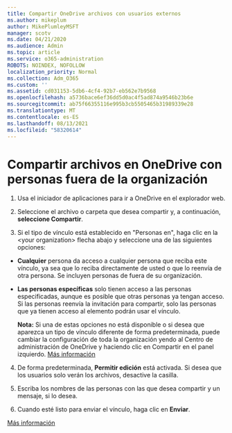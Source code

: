 ```yaml
---
title: Compartir OneDrive archivos con usuarios externos
ms.author: mikeplum
author: MikePlumleyMSFT
manager: scotv
ms.date: 04/21/2020
ms.audience: Admin
ms.topic: article
ms.service: o365-administration
ROBOTS: NOINDEX, NOFOLLOW
localization_priority: Normal
ms.collection: Adm_O365
ms.custom: ''
ms.assetid: cd031153-5db6-4cf4-92b7-eb562e7b9568
ms.openlocfilehash: a5736bace6ef36dd5d0ac4f5ad874a9546b23b6e
ms.sourcegitcommit: ab75f66355116e995b3cb5505465b31989339e28
ms.translationtype: MT
ms.contentlocale: es-ES
ms.lasthandoff: 08/13/2021
ms.locfileid: "58320614"
---
```

# <a name="share-files-in-onedrive-with-people-outside-your-organization"></a>Compartir archivos en OneDrive con personas fuera de la organización

1. Usa el iniciador de aplicaciones para ir a OneDrive en el explorador web. 
    
2. Seleccione el archivo o carpeta que desea compartir y, a continuación, **seleccione Compartir**. 
    
3. Si el tipo de vínculo está establecido en "Personas en", haga clic en la \<your organization\> flecha abajo y seleccione una de las siguientes opciones: 
    
  - **Cualquier** persona da acceso a cualquier persona que reciba este vínculo, ya sea que lo reciba directamente de usted o que lo reenvía de otra persona. Se incluyen personas de fuera de su organización. 
    
  - **Las personas específicas** solo tienen acceso a las personas especificadas, aunque es posible que otras personas ya tengan acceso. Si las personas reenvía la invitación para compartir, solo las personas que ya tienen acceso al elemento podrán usar el vínculo. 
    
    **Nota:** Si una de estas opciones no está disponible o si desea que aparezca un tipo de vínculo diferente de forma predeterminada, puede cambiar la configuración de toda la organización yendo al Centro de administración de OneDrive y haciendo clic en Compartir en el panel izquierdo.  [Más información](https://go.microsoft.com/fwlink/?linkid=871961)
  
4. De forma predeterminada, **Permitir edición** está activada. Si desea que los usuarios solo verán los archivos, desactive la casilla. 
    
5. Escriba los nombres de las personas con las que desea compartir y un mensaje, si lo desea.
    
6. Cuando esté listo para enviar el vínculo, haga clic en **Enviar**. 
    
[Más información](https://go.microsoft.com/fwlink/?linkid=871861)
  

